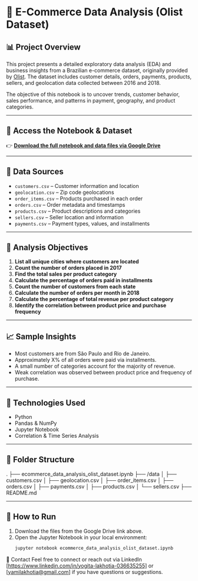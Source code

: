# 🛒 E-Commerce Data Analysis (Olist Dataset)

## 📊 Project Overview

This project presents a detailed exploratory data analysis (EDA) and business insights from a Brazilian e-commerce dataset, originally provided by [Olist](https://www.kaggle.com/datasets/olistbr/brazilian-ecommerce). The dataset includes customer details, orders, payments, products, sellers, and geolocation data collected between 2016 and 2018.

The objective of this notebook is to uncover trends, customer behavior, sales performance, and patterns in payment, geography, and product categories.

---

## 📁 Access the Notebook & Dataset

👉 [**Download the full notebook and data files via Google Drive**](https://drive.google.com/drive/folders/1ZDud98v_w3w4GXSqGnrzSq9AhV5JxvW2?usp=drive_link)

---

## 🧰 Data Sources

- `customers.csv` – Customer information and location  
- `geolocation.csv` – Zip code geolocations  
- `order_items.csv` – Products purchased in each order  
- `orders.csv` – Order metadata and timestamps  
- `products.csv` – Product descriptions and categories  
- `sellers.csv` – Seller location and information  
- `payments.csv` – Payment types, values, and installments  

---

## 📝 Analysis Objectives

1. **List all unique cities where customers are located**
2. **Count the number of orders placed in 2017**
3. **Find the total sales per product category**
4. **Calculate the percentage of orders paid in installments**
5. **Count the number of customers from each state**
6. **Calculate the number of orders per month in 2018**
7. **Calculate the percentage of total revenue per product category**
8. **Identify the correlation between product price and purchase frequency**

---

## 📈 Sample Insights

- Most customers are from São Paulo and Rio de Janeiro.
- Approximately X% of all orders were paid via installments.
- A small number of categories account for the majority of revenue.
- Weak correlation was observed between product price and frequency of purchase.

---

## 🧪 Technologies Used

- Python
- Pandas & NumPy
- Jupyter Notebook
- Correlation & Time Series Analysis

---

## 📂 Folder Structure
.
├── ecommerce_data_analysis_olist_dataset.ipynb
├── /data
│   ├── customers.csv
│   ├── geolocation.csv
│   ├── order_items.csv
│   ├── orders.csv
│   ├── payments.csv
│   ├── products.csv
│   └── sellers.csv
├── README.md



---

## 🚀 How to Run

1. Download the files from the Google Drive link above.
2. Open the Jupyter Notebook in your local environment:
   ```bash
   jupyter notebook ecommerce_data_analysis_olist_dataset.ipynb


📧 Contact
Feel free to connect or reach out via LinkedIn [https://www.linkedin.com/in/yogita-lakhotia-036635255] or [yamilakhotia@gmail.com] if you have questions or suggestions.


